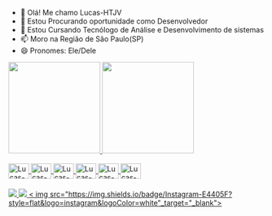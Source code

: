 - 👋 Olá! Me chamo Lucas-HTJV
- 👀 Estou Procurando oportunidade como Desenvolvedor
- 🌱 Estou Cursando Tecnólogo de Análise e Desenvolvimento de sistemas 
- 📫 Moro na Região de São Paulo(SP)
- 😄 Pronomes: Ele/Dele
  
<div>
  <a href= "https://github.com/Lucas-HTJV">
  <img height="180cm" src="https://github-readme-stats.vercel.app/api?username=Lucas-HTJV&show_icons=true&theme=tokyonight"/>
  <img height="180cm" src="https://github-readme-stats.vercel.app/api/top-langs/?username=Lucas-HTJV&hide_progress=true&theme=tokyonight"/>
</div>

<div style="display: incline_block"><br>
  <img align="center"alt="Lucas-HTML" height="30" width="40"src="https://cdn.jsdelivr.net/gh/devicons/devicon@latest/icons/html5/html5-original.svg"/>
  <img align="center"alt="Lucas-CSS" height="30" width="40"src="https://cdn.jsdelivr.net/gh/devicons/devicon@latest/icons/css3/css3-original.svg"/>
  <img align="center"alt="Lucas-JV" height="30" width="40"src="https://cdn.jsdelivr.net/gh/devicons/devicon@latest/icons/javascript/javascript-original.svg"/>
  <img align="center"alt="Lucas-C++" height="30" width="40"src="https://cdn.jsdelivr.net/gh/devicons/devicon@latest/icons/cplusplus/cplusplus-original.svg"/>
  <img align="center"alt="Lucas-PYTHON" height="30" width="40"src="https://cdn.jsdelivr.net/gh/devicons/devicon@latest/icons/python/python-original.svg"/>
  <img align="center"alt="Lucas-SQL" height="30" width="40"src="https://cdn.jsdelivr.net/gh/devicons/devicon@latest/icons/microsoftsqlserver/microsoftsqlserver-original.svg"/>
</div>         

####
<div>
<a href = "lucaslimadesousa5@gmail.com"><img src="https://img.shields.io/badge/Gmail-EA4335?style=flat&logo=gmail&logoColor=white"_target="_blank">
<a href = "https://wa.me/qr/GJYKCPOVHASKF1"><img src="https://img.shields.io/badge/WhatsApp-25D366?style=flat&logo=whatsapp&logoColor=white"_target="_blank">
<a href = "https://www.instagram.com/lucas_lima07zl/profilecard/?igsh=ajZnaWI2YjBkZDNs">< img src="https://img.shields.io/badge/Instagram-E4405F?style=flat&logo=instagram&logoColor=white"_target="_blank">

   
</div>
